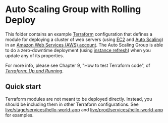 # Auto Scaling Group with Rolling Deploy 

This folder contains an example [Terraform](https://www.terraform.io/) configuration that defines a module for 
deploying a cluster of web servers (using [EC2](https://aws.amazon.com/ec2/) and [Auto 
Scaling](https://aws.amazon.com/autoscaling/)) in an [Amazon Web Services (AWS) account](http://aws.amazon.com/). 
The Auto Scaling Group is able to do a zero-downtime deployment (using [instance 
refresh](https://docs.aws.amazon.com/autoscaling/ec2/userguide/asg-instance-refresh.html)) when you update any of its 
properties.

For more info, please see Chapter 9, "How to test Terraform code", of 
*[Terraform: Up and Running](http://www.terraformupandrunning.com)*.

## Quick start

Terraform modules are not meant to be deployed directly. Instead, you should be including them in other Terraform 
configurations. See [live/stage/services/hello-world-app](../../../live/stage/services/hello-world-app) and
[live/prod/services/hello-world-app](../../../live/prod/services/hello-world-app) for examples.
